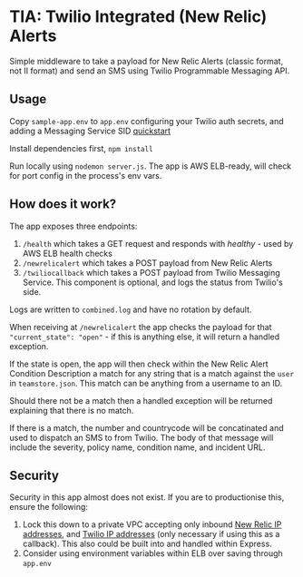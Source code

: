 # TIA: Twilio Integrated (New Relic) Alerts

Simple middleware to take a payload for New Relic Alerts (classic format, not II format) and send an SMS using Twilio Programmable Messaging API.

## Usage

Copy `sample-app.env` to `app.env` configuring your Twilio auth secrets, and adding a Messaging Service SID [quickstart](https://console.twilio.com/us1/develop/sms/try-it-out/send-an-sms?frameUrl=%2Fconsole%2Fsms%2Fgetting-started%2Fbuild%3Fx-target-region%3Dus1)

Install dependencies first, `npm install`

Run locally using `nodemon server.js`. The app is AWS ELB-ready, will check for port config in the process's env vars.

## How does it work?

The app exposes three endpoints:

1. `/health` which takes a GET request and responds with *healthy* - used by AWS ELB health checks
2. `/newrelicalert` which takes a POST payload from New Relic Alerts
3. `/twiliocallback` which takes a POST payload from Twilio Messaging Service. This component is optional, and logs the status from Twilio's side.

Logs are written to `combined.log` and have no rotation by default.

When receiving at `/newrelicalert` the app checks the payload for that `"current_state": "open"` - if this is anything else, it will return a handled exception.

If the state is open, the app will then check within the New Relic Alert Condition Description a match for any string that is a match against the `user` in `teamstore.json`. This match can be anything from a username to an ID. 

Should there not be a match then a handled exception will be returned explaining that there is no match.

If there is a match, the number and countrycode will be concatinated and used to dispatch an SMS to from Twilio. The body of that message will include the severity, policy name, condition name, and incident URL. 

## Security

Security in this app almost does not exist. If you are to productionise this, ensure the following:
1. Lock this down to a private VPC accepting only inbound [New Relic IP addresses](https://docs.newrelic.com/docs/using-new-relic/cross-product-functions/install-configure/networks/#webhooks), and [Twilio IP addresses](https://support.twilio.com/hc/en-us/articles/115015934048-All-About-Twilio-IP-Addresses) (only necessary if using this as a callback). This also could be built into and handled within Express.
2. Consider using environment variables within ELB over saving through `app.env`
